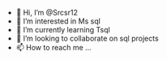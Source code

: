 - 👋 Hi, I’m @Srcsr12
- 👀 I’m interested in Ms sql
- 🌱 I’m currently learning Tsql
- 💞️ I’m looking to collaborate on sql projects
- 📫 How to reach me ...

<!---
Srcsr12/Srcsr12 is a ✨ special ✨ repository because its `README.md` (this file) appears on your GitHub profile.
You can click the Preview link to take a look at your changes.
--->
